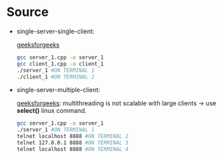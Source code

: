 # Source
* single-server-single-client: 

  [geeksforgeeks](https://www.geeksforgeeks.org/socket-programming-cc/?ref=lbp)
  
  ```sh
  gcc server_1.cpp -o server_1
  gcc client_1.cpp -o client_1
  ./server_1 #ON TERMINAL 1
  ./client_1 #ON TERMINAL 2
  ```

* single-server-multiple-client: 

  [geeksforgeeks](https://www.geeksforgeeks.org/socket-programming-in-cc-handling-multiple-clients-on-server-without-multi-threading/?ref=lbp): multithreading is not scalable with large clients -> use **select()** linux command.
  
  ```sh
  gcc server_1.cpp -o server_1
  ./server_1 #ON TERMINAL 1
  telnet localhost 8888 #ON TERMINAL 2
  telnet 127.0.0.1 8888 #ON TERMINAL 3
  telnet localhost 8888 #ON TERMINAL 4
  ```


